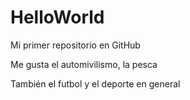 # HelloWorld

Mi primer repositorio en GitHub

Me gusta el automivilismo, la pesca

También el futbol y el deporte en general
